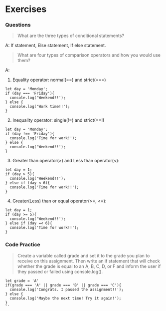 # Exercises

### Questions

> What are the three types of conditional statements?

A: If statement, Else statement, If else statement.

> What are four types of comparison operators and how you would use them?

A:
1. Equality operator: normal(==) and strict(===)

  ```
  let day = 'Monday';
  if (day === 'Friday'){
    console.log('Weekend!!');
  } else {
    console.log('Work time!!');
  }
  ```

2. Inequality operator: single(!=) and strict(==!)

  ```
  let day = 'Monday';
  if (day !== 'Friday'){
    console.log('Time for work!');
  } else {
    console.log('Weekend!!');
  }
  ```

  3. Greater than operator(>) and Less than operator(<):

  ```
  let day = 1;
  if (day > 5){
    console.log('Weekend!!');
  } else if (day < 6){
    console.log('Time for work!!');
  }
  ```

4. Greater(Less) than or equal operator(>=, <=):

```
let day = 1;
if (day >= 5){
  console.log('Weekend!!');
} else if (day =< 6){
  console.log('Time for work!!');
}
```

### Code Practice

> Create a variable called grade and set it to the grade you plan to receive on this assignment. Then write an if statement that will check whether the grade is equal to an A, B, C, D, or F and inform the user if they passed or failed using console.log().

```
let grade = 'A'
if(grade === 'A' || grade === 'B' || grade === 'C'){
  console.log('Congrats. I passed the assignment!!');
} else {
  console.log('Maybe the next time! Try it again!');
}
``
